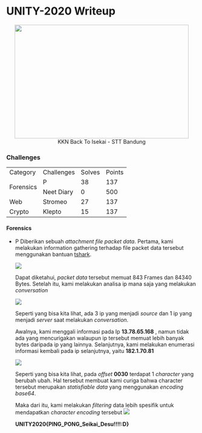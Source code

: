 # UNITY-2020 Writeup
<p align="center">
<img width="460" height="300" src="https://i.ibb.co/CbJqWst/KKN.png"> <br>
KKN Back To Isekai - STT Bandung 
</p>

### Challenges

<table align="center">
</tr>
	<tr>
		<td>Category</td>
		<td>Challenges</td>
		<td>Solves</td>
		<td>Points</td>
	</tr>
	<tr>
		<td rowspan=2>Forensics</td>
    	<td> P</td>
	    <td> 38</td>
	    <td>137</td>
	</tr>
	<tr>
		<td>Neet Diary</td>
		<td>0</td>
		<td>500</td>
	</tr>
	<tr>
		<td>Web</td>
		<td> Stromeo </td>
		<td> 27 </td>
		<td> 137 </td>
	</tr>
	<tr>
		<td>Crypto</td>
		<td>Klepto</td>
		<td>15</td>
		<td>137</td>
	</tr>

</table>

#### Forensics
- P
	Diberikan sebuah *attachment file packet data*. Pertama, kami melakukan information gathering terhadap file packet data tersebut menggunakan bantuan [tshark](https://github.com/hasanbulat/tshark). 
	
	<img src="http://imgur.com/fS4GPnzl.png" />

	Dapat diketahui, *packet data* tersebut memuat 843 Frames dan 84340 Bytes. Setelah itu, kami melakukan analisa ip mana saja yang melakukan *conversation* 
	
	<img src="http://imgur.com/UVEtzyfl.png" />

	Seperti yang bisa kita lihat, ada 3 ip yang menjadi *source* dan 1 ip yang menjadi *server* saat melakukan *conversation*. 

	Awalnya, kami menggali informasi pada Ip **13.78.65.168** , namun tidak ada yang mencurigakan walaupun ip tersebut memuat lebih banyak bytes daripada ip yang lainnya. Selanjutnya, kami melakukan enumerasi informasi kembali pada ip selanjutnya, yaitu **182.1.70.81**
	
	<img src="http://imgur.com/iLoeTr7l.png" />

	Seperti yang bisa kita lihat, pada *offset* **0030** terdapat 1 *character* yang berubah ubah. Hal tersebut membuat kami curiga bahwa character tersebut merupakan *statisfiable data* yang menggunakan *encoding base64*.

	Maka dari itu, kami melakukan *filtering* data lebih spesifik untuk mendapatkan *character encoding* tersebut
	<img src="http://imgur.com/H6jINnYl.png" />
	
	**UNITY2020{PING_PONG_Seikai_Desu!!!!:D}**
